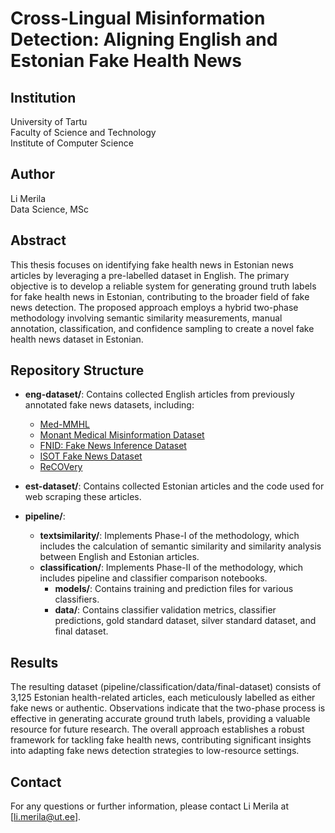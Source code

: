 # Cross-Lingual Misinformation Detection: Aligning English and Estonian Fake Health News

## Institution
University of Tartu    
Faculty of Science and Technology   
Institute of Computer Science   

## Author
Li Merila   
Data Science, MSc   

## Abstract
This thesis focuses on identifying fake health news in Estonian news articles by leveraging a pre-labelled dataset in English. The primary objective is to develop a reliable system for generating ground truth labels for fake health news in Estonian, contributing to the broader field of fake news detection. The proposed approach employs a hybrid two-phase methodology involving semantic similarity measurements, manual annotation, classification, and confidence sampling to create a novel fake health news dataset in Estonian.

## Repository Structure

- **eng-dataset/**: Contains collected English articles from previously annotated fake news datasets, including:
  - [Med-MMHL](https://github.com/styxsys0927/Med-MMHL)
  - [Monant Medical Misinformation Dataset](https://github.com/kinit-sk/medical-misinformation-dataset)
  - [FNID: Fake News Inference Dataset](https://ieee-dataport.org/open-access/fnid-fake-news-inference-dataset)
  - [ISOT Fake News Dataset](https://onlineacademiccommunity.uvic.ca/isot/?utm_medium=redirect&utm_source=%2Fdatasets%2Ffake-news%2Findex.php&utm_campaign=redirect-usage)
  - [ReCOVery](https://github.com/apurvamulay/ReCOVery)

- **est-dataset/**: Contains collected Estonian articles and the code used for web scraping these articles.

- **pipeline/**:
  - **textsimilarity/**: Implements Phase-I of the methodology, which includes the calculation of semantic similarity and similarity analysis between English and Estonian articles.
  - **classification/**: Implements Phase-II of the methodology, which includes pipeline and classifier comparison notebooks.
    - **models/**: Contains training and prediction files for various classifiers.
    - **data/**: Contains classifier validation metrics, classifier predictions, gold standard dataset, silver standard dataset, and final dataset.

## Results
The resulting dataset (pipeline/classification/data/final-dataset) consists of 3,125 Estonian health-related articles, each meticulously labelled as either fake news or authentic. Observations indicate that the two-phase process is effective in generating accurate ground truth labels, providing a valuable resource for future research. The overall approach establishes a robust framework for tackling fake health news, contributing significant insights into adapting fake news detection strategies to low-resource settings.


## Contact

For any questions or further information, please contact Li Merila at [li.merila@ut.ee].





